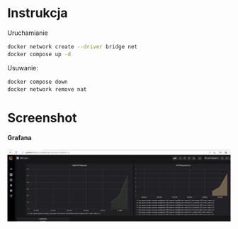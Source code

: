 # Instrukcja
Uruchamianie
```sh
docker network create --driver bridge net
docker compose up -d
```
Usuwanie:
```sh
docker compose down
docker network remove nat
``` 
# Screenshot
#### Grafana
![](images/g.jpg)